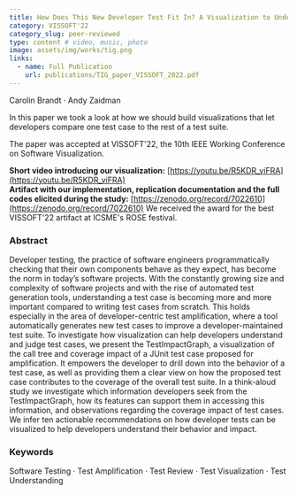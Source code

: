 ```yaml
---
title: How Does This New Developer Test Fit In? A Visualization to Understand Amplified Test Cases
category: VISSOFT'22
category_slug: peer-reviewed
type: content # video, music, photo
image: assets/img/works/tig.png
links:
  - name: Full Publication
    url: publications/TIG_paper_VISSOFT_2022.pdf
---
```


Carolin Brandt · Andy Zaidman

In this paper we took a look at how we should build visualizations that let developers compare one test case to the rest of a test suite.

The paper was accepted at VISSOFT'22, the 10th IEEE Working Conference on Software Visualization.

**Short video introducing our visualization:** [https://youtu.be/R5KDR_viFRA](https://youtu.be/R5KDR_viFRA)  
**Artifact with our implementation, replication documentation and the full codes elicited during the study:**
[https://zenodo.org/record/7022610](https://zenodo.org/record/7022610)
We received the award for the best VISSOFT'22 artifact at ICSME's ROSE festival.

### Abstract
Developer testing, the practice of software engineers programmatically checking that their own components behave as they expect, has become the norm in today’s software projects. With the constantly growing size and complexity of software projects and with the rise of automated test generation tools, understanding a test case is becoming more and more important compared to writing test cases from scratch.
This holds especially in the area of developer-centric test amplification, where a tool automatically generates new test cases to improve a developer-maintained test suite. To investigate how visualization can help developers understand and judge test cases, we present the TestImpactGraph, a visualization of the call tree and coverage impact of a JUnit test case proposed for amplification. It empowers the developer to drill down into the behavior of a test case, as well as providing them a clear view on how the proposed test case contributes to the coverage of the overall test suite. In a think-aloud study we investigate which information developers seek from the TestImpactGraph, how its features can support them in accessing this information, and observations regarding the coverage impact of test cases. We infer ten actionable recommendations on how developer tests can be visualized to help developers understand their behavior and impact.


### Keywords
Software Testing · Test Amplification · Test Review · Test Visualization · Test Understanding

